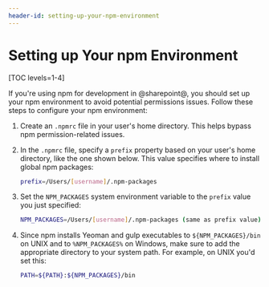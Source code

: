 ```yaml
---
header-id: setting-up-your-npm-environment
---
```


# Setting up Your npm Environment

[TOC levels=1-4]

If you're using npm for development in @sharepoint@, you should set up your npm 
environment to avoid potential permissions issues. Follow these steps to 
configure your npm environment:

1.  Create an `.npmrc` file in your user's home directory. This helps bypass npm 
    permission-related issues. 

2.  In the `.npmrc` file, specify a `prefix` property based on your user's home 
    directory, like the one shown below. This value specifies where to install 
    global npm packages:

    ```bash
    prefix=/Users/[username]/.npm-packages
    ```

3.  Set the `NPM_PACKAGES` system environment variable to the `prefix` value you 
    just specified:

    ```bash
    NPM_PACKAGES=/Users/[username]/.npm-packages (same as prefix value)
    ```

4.  Since npm installs Yeoman and gulp executables to `${NPM_PACKAGES}/bin` on 
    UNIX and to `%NPM_PACKAGES%` on Windows, make sure to add the appropriate 
    directory to your system path. For example, on UNIX you'd set this:

    ```bash
    PATH=${PATH}:${NPM_PACKAGES}/bin
    ```
